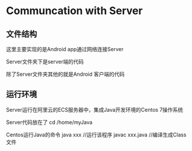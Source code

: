 Communcation with Server
==========================
文件结构
---------------
这里主要实现的是Android app通过网络连接Server

Server文件夹下是server端的代码

除了Server文件夹其他的就是Android 客户端的代码

运行环境
------------
Server运行在阿里云的ECS服务器中，集成Java开发环境的Centos 7操作系统

Server代码放在了 
    cd /home/myJava

Centos运行Java的命令
    java xxx        //运行该程序
	javac xxx.java  //编译生成Class文件